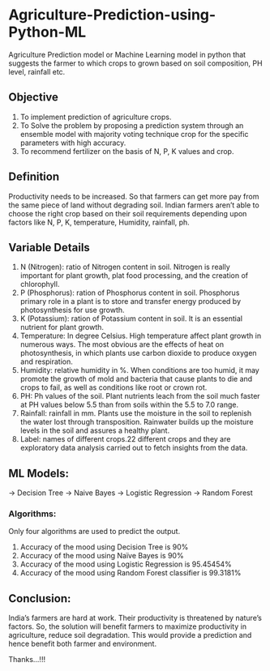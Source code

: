 # Agriculture-Prediction-using-Python-ML
Agriculture Prediction model or Machine Learning model in python that suggests the farmer to which crops to grown based on soil composition, PH level, rainfall etc.
## Objective
1. To implement prediction of agriculture crops.
2. To Solve the problem by proposing a prediction system through an ensemble model with majority voting technique crop for the specific parameters with high accuracy.
3. To recommend fertilizer on the basis of N, P, K values and crop.
## Definition
Productivity needs to be increased. So that farmers can get more pay from the same piece of land without degrading soil. Indian farmers aren’t able to choose the right crop based on their soil requirements depending upon factors like N, P, K, temperature, Humidity, rainfall, ph.
## Variable Details
1.	N (Nitrogen): ratio of Nitrogen content in soil. Nitrogen is really important for plant growth, plat food processing, and the creation of chlorophyll.
2.	P (Phosphorus): ration of Phosphorus content in soil. Phosphorus primary role in a plant is to store and transfer energy produced by photosynthesis for use growth.
3.	K (Potassium): ration of Potassium content in soil. It is an essential nutrient for plant growth.
4.	Temperature: In degree Celsius. High temperature affect plant growth in numerous ways. The most obvious are the effects of heat on photosynthesis, in which plants use carbon dioxide to produce oxygen and respiration.
5.	Humidity: relative humidity in %. When conditions are too humid, it may promote the growth of mold and bacteria that cause plants to die and crops to fail, as well as conditions like root or crown rot.
6.	PH: Ph values of the soil. Plant nutrients leach from the soil much faster at PH values below 5.5 than from soils within the 5.5 to 7.0 range.
7.	Rainfall: rainfall in mm. Plants use the moisture in the soil to replenish the water lost through transposition. Rainwater builds up the moisture levels in the soil and assures a healthy plant.
8.	Label: names of different crops.22 different crops and they are exploratory data analysis carried out to fetch insights from the data.
## ML Models:
->	Decision Tree
->	Naive Bayes
->	Logistic Regression
->	Random Forest 
### Algorithms:
Only four algorithms are used to predict the output. 
1. Accuracy of the mood using Decision Tree is 90% 
2. Accuracy of the mood using Naïve Bayes is 90% 
3. Accuracy of the mood using Logistic Regression is 95.45454% 
4. Accuracy of the mood using Random Forest classifier is 99.3181% 
## Conclusion:
India’s farmers are hard at work. Their productivity is threatened by nature’s factors. So, the solution will benefit farmers to maximize productivity in agriculture, reduce soil degradation. This would provide a prediction and hence benefit both farmer and environment. 

Thanks...!!!



